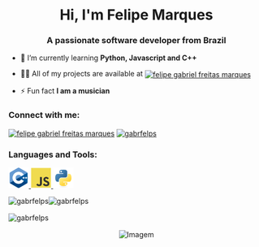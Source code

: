 
<h1 align="center">Hi, I'm Felipe Marques</h1>
<h3 align="center">A passionate software developer from Brazil</h3>


- 🌱 I’m currently learning **Python, Javascript and C++**

- 👨‍💻 All of my projects are available at <a href="https://www.linkedin.com/in/felipe-gabriel-freitas-marques-8370912b1/" target="blank"><img align="center" src="https://raw.githubusercontent.com/rahuldkjain/github-profile-readme-generator/master/src/images/icons/Social/linked-in-alt.svg" alt="felipe gabriel freitas marques" height="15" width="30" /></a>

- ⚡ Fun fact **I am a musician**

<h3 align="left">Connect with me:</h3>
<p align="left">
<a href="https://www.linkedin.com/in/felipe-gabriel-freitas-marques-8370912b1/" target="blank"><img align="center" src="https://raw.githubusercontent.com/rahuldkjain/github-profile-readme-generator/master/src/images/icons/Social/linked-in-alt.svg" alt="felipe gabriel freitas marques" height="30" width="40" /></a>
<a href="https://instagram.com/gabrfelps" target="blank"><img align="center" src="https://raw.githubusercontent.com/rahuldkjain/github-profile-readme-generator/master/src/images/icons/Social/instagram.svg" alt="gabrfelps" height="30" width="40" /></a>
</p>

<h3 align="left">Languages and Tools:</h3>
<p align="left"> <a href="https://www.w3schools.com/cpp/" target="_blank" rel="noreferrer"> <img src="https://raw.githubusercontent.com/devicons/devicon/master/icons/cplusplus/cplusplus-original.svg" alt="cplusplus" width="40" height="40"/> </a> <a href="https://developer.mozilla.org/en-US/docs/Web/JavaScript" target="_blank" rel="noreferrer"> <img src="https://raw.githubusercontent.com/devicons/devicon/master/icons/javascript/javascript-original.svg" alt="javascript" width="40" height="40"/> </a> <a href="https://www.python.org" target="_blank" rel="noreferrer"> <img src="https://raw.githubusercontent.com/devicons/devicon/master/icons/python/python-original.svg" alt="python" width="40" height="40"/> </a> </p>


<p><img align="left" src="https://github-readme-streak-stats.herokuapp.com/?user=gabrfelps&theme=tokyonight" alt="gabrfelps" /></p>

<p>&nbsp;<img align="left" src="https://github-readme-stats.vercel.app/api?username=gabrfelps&show_icons=true&locale=en&theme=tokyonight" alt="gabrfelps" /></p>
<p><img align="center" src="https://github-readme-stats.vercel.app/api/top-langs?username=gabrfelps&show_icons=true&locale=en&layout=compact&theme=tokyonight" alt="gabrfelps" /></p>

<p align="center">
  <img align="center" src="https://github.com/VariableBee/VariableBee/assets/77739311/4e9f41af-6b57-49a7-b15a-74322e96b4d7" alt="Imagem">
</p>
